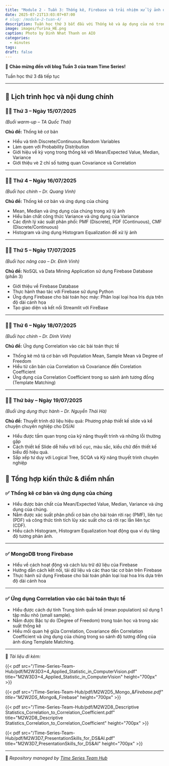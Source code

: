 ```yaml
---
title: "Module 2 - Tuần 3: Thống kê, Firebase và trải nhiệm xử lý ảnh đầu tiên sử dụng thống kê"
date: 2025-07-21T13:03:07+07:00
# slug: /module-2-tuan-4/
description: Tuần học thứ 3 bắt đầu với Thống kê và áp dụng của nó trong xử lý ảnh
image: images/furina_HE.png
caption: Photo by Dinh Nhat Thanh on AIO
categories:
  - minutes
tags:
draft: false
---
```


🎉 **Chào mừng đến với blog Tuần 3 của team Time Series!**

Tuần học thứ 3 đã tiếp tục

---

## 📅 **Lịch trình học và nội dung chính**

### 🧑‍🏫 **Thứ 3 – Ngày 15/07/2025**

_(Buổi warm-up – TA Quốc Thái)_

**Chủ đề:** Thống kê cơ bản

- Hiểu và tính Discrete/Continuous Random Variables
- Làm quen với Probability Distribution
- Giới hiệu về kỳ vọng trong thống kê với Mean/Expected Value, Median, Variance
- Giới thiệu vè 2 chỉ số tương quan Covariance và Correlation

---

### 👨‍🎓 **Thứ 4 – Ngày 16/07/2025**

_(Buổi học chính – Dr. Quang Vinh)_

**Chủ đề:** Thống kê cơ bản và ứng dụng của chúng

- Mean, Median và ứng dụng của chúng trong xử lý ảnh
- Hiểu bản chất công thức Variance và ứng dụng của Variance
- Các định lý xác suất phân phối: PMF (Discrete), PDF (Continuous), CMF (Discrete/Continuous)
- Histogram và ứng dụng Histogram Equalization để xử lý ảnh

---

### 🧑‍🎓 **Thứ 5 – Ngày 17/07/2025**

_(Buổi học nâng cao – Dr. Đình Vinh)_

**Chủ đề:** NoSQL và Data Mining Application sử dụng Firebase Database (phần 3)

- Giới thiệu về Firebase Database
- Thực hành thao tác với Firebase sử dụng Python
- Ứng dụng Firebase cho bài toán học máy: Phân loại loại hoa Iris dựa trên độ dài cánh họa
- Tạo giao diện và kết nối Streamlit với FireBase
---

### 👨‍🎓 **Thứ 6 – Ngày 18/07/2025**

_(Buổi học chính – Dr. Dinh Vinh)_

**Chủ đề:** Ứng dụng Correlation vào các bài toán thực tế

- Thống kê mô tả cơ bản với Population Mean, Sample Mean và Degree of Freedom
- Hiểu từ căn bản của Correlation và Covariance đến Corelation Coefficient
- Ứng dụng của Correlation Coefficient trong so sánh ảnh tương đồng (Template Matching)

---

### 👨‍🎓 **Thứ bảy – Ngày 19/07/2025**

_(Buổi ứng dụng thực hành – Dr. Nguyễn Thái Hà)_

**Chủ đề:** Thuyết trình dữ liệu hiệu quả: Phương pháp thiết kế slide và kể chuyện chuyên nghiệp  cho DS/AI

- Hiểu được tầm quan trọng của kỹ năng thuyết trình và những lỗi thường gặp
- Cách thiết kế Slide dễ hiểu với bố cục, màu sắc, kiểu chữ đến thiết kế biểu đồ hiệu quả.
- Sắp xếp tư duy với Logical Tree, SCQA và Kỹ năng thuyết trình chuyên nghiệp


## 📌 **Tổng hợp kiến thức & điểm nhấn**

### ✅ **Thống kê cơ bản và ứng dụng của chúng**

- Hiểu được bản chất của Mean/Expected Value, Median, Variance và ứng dụng của chúng.
- Nắm được xác suất phân phối cơ bản cho bài toán rời rạc (PMF), liên tục (PDF) và công thức tính tích lũy xác suất cho cả rời rạc lẫn liên tục (CDF).
- Hiểu cách Histogram, Histogram Equalization hoạt động qua ví dụ tăng độ tương phản ảnh.

---

### ✅ **MongoDB trong Firebase**

- Hiểu về cách hoạt động và cách lưu trữ dữ liệu của Firebase
- Hướng dẫn cách kết nối, tải dữ liệu và các thao tác cơ bản trên Firebase
- Thực hành sử dụng Firebase cho bài toán phân loại loại hoa Iris dựa trên độ dài cánh hoa

---

### ✅ **Ứng dụng Correlation vào các bài toán thực tế**

- Hiểu được cách dự tính Trung bình quần kể (mean population) sử dụng 1 tập mẫu nhỏ (small sample).
- Nắm được Bậc tự do (Degree of Freedom) trong toán học và trong xác suất thống kê
- Hiểu mối quan hệ giữa Correlation, Covariance đến Correlation Coefficient và ứng dụng của chúng trong so sánh độ tương đồng của ảnh dùng Template Matching.

---

📂 _Tài liệu đi kèm:_

{{< pdf src="/Time-Series-Team-Hub/pdf/M2W3D3+4_Applied_Statistic_in_ComputerVision.pdf" title="M2W3D3+4_Applied_Statistic_in_ComputerVision" height="700px" >}}

{{< pdf src="/Time-Series-Team-Hub/pdf/M2W2D5_Mongo_&_Firebase.pdf" title="M2W2D5_Mongo_&_Firebase" height="700px" >}}

{{< pdf src="/Time-Series-Team-Hub/pdf/M2W2D8_Descriptive Statistics_Correlation_to_Correlation_Coefficient.pdf" title="M2W2D8_Descriptive Statistics_Correlation_to_Correlation_Coefficient" height="700px" >}}

{{< pdf src="/Time-Series-Team-Hub/pdf/M2W3D7_PresentationSkills_for_DS&AI.pdf" title="M2W3D7_PresentationSkills_for_DS&AI" height="700px" >}}




---

🧠 _Repository managed by [Time Series Team Hub](https://github.com/Jennifer1907/Time-Series-Team-Hub)_
